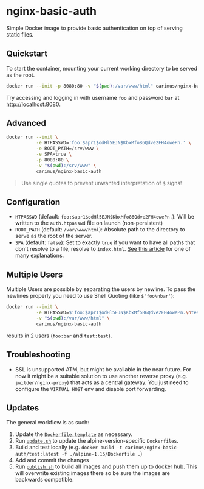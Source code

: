 # nginx-basic-auth

Simple Docker image to provide basic authentication on top of serving static files.

## Quickstart

To start the container, mounting your current working directory to be served as the root.

```bash
docker run --init -p 8080:80 -v "$(pwd):/var/www/html" carimus/nginx-basic-auth
```

Try accessing and logging in with username `foo` and password `bar` at
[http://localhost:8080](http://localhost:8080).

## Advanced

```bash
docker run --init \
           -e HTPASSWD='foo:$apr1$odHl5EJN$KbxMfo86Qdve2FH4owePn.' \
           -e ROOT_PATH=/srv/www \
           -e SPA=true \
           -p 8080:80 \
           -v "$(pwd):/srv/www" \
           carimus/nginx-basic-auth
```

> Use single quotes to prevent unwanted interpretation of `$` signs!

## Configuration

 - `HTPASSWD` (default: `foo:$apr1$odHl5EJN$KbxMfo86Qdve2FH4owePn.`): Will be written to the
   `auth.htpasswd` file on launch (non-persistent)
 - `ROOT_PATH` (default: `/var/www/html`): Absolute path to the directory to serve as the root of
   the server.
 - `SPA` (default: `false`): Set to exactly `true` if you want to have all paths that don't resolve
   to a file, resolve to `index.html`.
   [See this article](https://medium.com/yld-engineering-blog/deploy-your-create-react-app-with-docker-and-ngnix-653e94ffb537)
   for one of many explanations.

## Multiple Users

Multiple Users are possible by separating the users by newline. To pass the newlines properly you
need to use Shell Quoting (like `$'foo\nbar'`):

```bash
docker run --init \
           -e HTPASSWD=$'foo:$apr1$odHl5EJN$KbxMfo86Qdve2FH4owePn.\ntest:$apr1$LKkW8P4Y$P1X/r2YyaexhVL1LzZAQm.' \
           -v "$(pwd):/var/www/html" \
           carimus/nginx-basic-auth
```

results in 2 users (`foo:bar` and `test:test`).

## Troubleshooting

 - SSL is unsupported ATM, but might be available in the near future. For now it might be a
   suitable solution to use another reverse proxy (e.g. `jwilder/nginx-proxy`) that acts as a
   central gateway. You just need to configure the `VIRTUAL_HOST` env and disable port forwarding.

## Updates

The general workflow is as such:

 1. Update the [`Dockerfile.template`](./Dockerfile.template) as necessary.
 2. Run [`update.sh`](./update.sh) to update the alpine-version-specific `Dockerfile`s.
 3. Build and test locally (e.g.
    `docker build -t carimus/nginx-basic-auth/test:latest -f ./alpine-1.15/Dockerfile .`)
 4. Add and commit the changes
 5. Run [`publish.sh`](./publish.sh) to build all images and push them up to docker hub. This will
    overwrite existing images there so be sure the images are backwards compatible.
